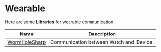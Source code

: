 # Wearable

Here are some **Libraries** for wearable communication.

|  **Name**         | **Description**                               |
|-------------------|-----------------------------------------------|
| [WormHoleSharp](https://github.com/Clancey/WormHoleSharp)     | Communication between Watch and iDevice.      |
